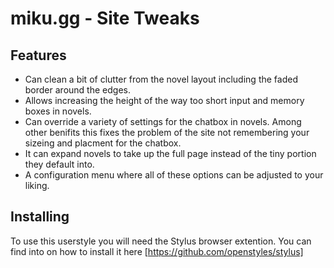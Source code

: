 # miku.gg - Site Tweaks

## Features

- Can clean a bit of clutter from the novel layout including the faded border around the edges.
- Allows increasing the height of the way too short input and memory boxes in novels.
- Can override a variety of settings for the chatbox in novels. Among other benifits this fixes the problem of the site not remembering your sizeing and placment for the chatbox.
- It can expand novels to take up the full page instead of the tiny portion they default into.
- A configuration menu where all of these options can be adjusted to your liking.

## Installing
To use this userstyle you will need the Stylus browser extention.
You can find into on how to install it here [https://github.com/openstyles/stylus]
